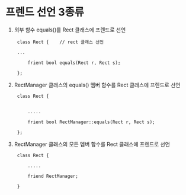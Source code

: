 # 프렌드 선언 3종류

1. 외부 함수 equals()를 Rect 클래스에 프렌드로 선언

        class Rect {    // rect 클래스 선언
        
        ...
        
            frient bool equals(Rect r, Rect s);
        
        };

2. RectManager 클래스의 equals() 멤버 함수를 Rect 클래스에 프렌드로 선언

        class Rect {


            .....

            frient bool RectManager::equals(Rect r, Rect s);

        };

3. RectManager 클래스의 모든 멤버 함수를 Rect 클래스에 프렌드로 선언

        class Rect {

            .....

            friend RectManager;

        }